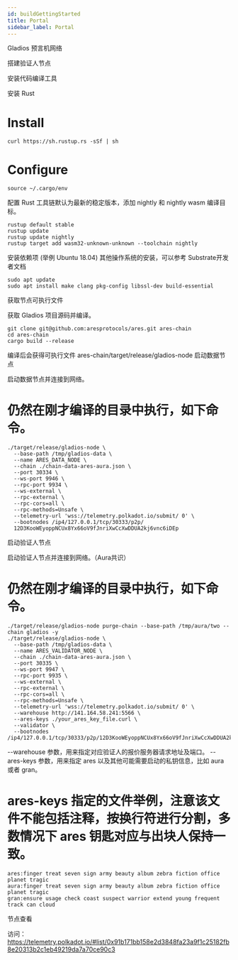 ```yaml
---
id: buildGettingStarted
title: Portal
sidebar_label: Portal
---
```



Gladios 预言机网络

搭建验证人节点

安装代码编译工具

安装 Rust
# Install
```
curl https://sh.rustup.rs -sSf | sh
```
# Configure
```
source ~/.cargo/env
```
配置 Rust 工具链默认为最新的稳定版本，添加 nightly 和 nightly wasm 编译目标。
```
rustup default stable
rustup update
rustup update nightly
rustup target add wasm32-unknown-unknown --toolchain nightly
```
安装依赖项 (举例 Ubuntu 18.04) 其他操作系统的安装，可以参考 Substrate开发者文档
```
sudo apt update
sudo apt install make clang pkg-config libssl-dev build-essential
```
获取节点可执行文件

获取 Gladios 项目源码并编译。
```
git clone git@github.com:aresprotocols/ares.git ares-chain
cd ares-chain
cargo build --release
```
编译后会获得可执行文件 
ares-chain/target/release/gladios-node
启动数据节点

启动数据节点并连接到网络。
# 仍然在刚才编译的目录中执行，如下命令。
```
./target/release/gladios-node \
  --base-path /tmp/gladios-data \
  --name ARES_DATA_NODE \
  --chain ./chain-data-ares-aura.json \
  --port 30334 \
  --ws-port 9946 \ 
  --rpc-port 9934 \
  --ws-external \
  --rpc-external \
  --rpc-cors=all \
  --rpc-methods=Unsafe \
  --telemetry-url 'wss://telemetry.polkadot.io/submit/ 0' \
  --bootnodes /ip4/127.0.0.1/tcp/30333/p2p/
  12D3KooWEyoppNCUx8Yx66oV9fJnriXwCcXwDDUA2kj6vnc6iDEp
  ```
启动验证人节点

启动验证人节点并连接到网络。（Aura共识）
# 仍然在刚才编译的目录中执行，如下命令。
```
./target/release/gladios-node purge-chain --base-path /tmp/aura/two --chain gladios -y
./target/release/gladios-node \
  --base-path /tmp/gladios-data \
  --name ARES_VALIDATOR_NODE \
  --chain ./chain-data-ares-aura.json \
  --port 30335 \
  --ws-port 9947 \
  --rpc-port 9935 \
  --ws-external \
  --rpc-external \
  --rpc-cors=all \
  --rpc-methods=Unsafe \
  --telemetry-url 'wss://telemetry.polkadot.io/submit/ 0' \
  --warehouse http://141.164.58.241:5566 \
  --ares-keys ./your_ares_key_file.curl \
  --validator \
  --bootnodes /ip4/127.0.0.1/tcp/30333/p2p/12D3KooWEyoppNCUx8Yx66oV9fJnriXwCcXwDDUA2kj6vnc6iDEp
```
--warehouse 参数，用来指定对应验证人的报价服务器请求地址及端口。
--ares-keys 参数，用来指定 ares 以及其他可能需要启动的私钥信息，比如 aura 或者 gran。
# ares-keys 指定的文件举例，注意该文件不能包括注释，按换行符进行分割，多数情况下 ares 钥匙对应与出块人保持一致。
```
ares:finger treat seven sign army beauty album zebra fiction office planet tragic
aura:finger treat seven sign army beauty album zebra fiction office planet tragic
gran:ensure usage check coast suspect warrior extend young frequent track can cloud
```
节点查看

访问：https://telemetry.polkadot.io/#list/0x91b171bb158e2d3848fa23a9f1c25182fb8e20313b2c1eb49219da7a70ce90c3
